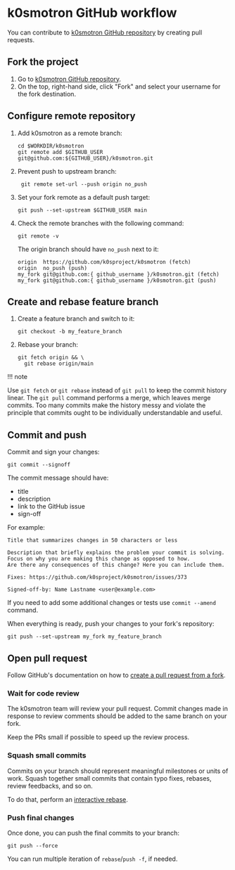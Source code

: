 # k0smotron GitHub workflow

You can contribute to [k0smotron GitHub repository](http://github.com/k0sproject/k0smotron)
by creating pull requests.


## Fork the project

1. Go to [k0smotron GitHub repository](http://github.com/k0sproject/k0smotron).
2. On the top, right-hand side, click "Fork" and select your username for the fork destination.

## Configure remote repository

1. Add k0smotron as a remote branch:

    ``` shell
    cd $WORKDIR/k0smotron
    git remote add $GITHUB_USER git@github.com:${GITHUB_USER}/k0smotron.git
    ```

2. Prevent push to upstream branch:

   ``` shell
    git remote set-url --push origin no_push
    ```
   
3. Set your fork remote as a default push target:
    
    ``` shell
    git push --set-upstream $GITHUB_USER main
    ```

4. Check the remote branches with the following command:

    ```shell
    git remote -v
    ```
    The origin branch should have `no_push` next to it:
    
    ```shell
    origin  https://github.com/k0sproject/k0smotron (fetch)
    origin  no_push (push)
    my_fork git@github.com:{ github_username }/k0smotron.git (fetch)
    my_fork git@github.com:{ github_username }/k0smotron.git (push)
    ```

## Create and rebase feature branch

1. Create a feature branch and switch to it:

   ```shell
   git checkout -b my_feature_branch
   ```

2. Rebase your branch:

   ```shell
   git fetch origin && \
     git rebase origin/main
   ```

!!! note

   Use `git fetch` or `git rebase` instead of `git pull` to keep the commit history linear. 
   The `git pull` command performs a merge, which leaves merge commits.
   Too many commits make the history messy and violate the principle
   that commits ought to be individually understandable and useful.

## Commit and push

Commit and sign your changes:

```shell
git commit --signoff
```

The commit message should have:

- title
- description
- link to the GitHub issue
- sign-off

For example:

```text
Title that summarizes changes in 50 characters or less

Description that briefly explains the problem your commit is solving. 
Focus on why you are making this change as opposed to how.
Are there any consequences of this change? Here you can include them.

Fixes: https://github.com/k0sproject/k0smotron/issues/373

Signed-off-by: Name Lastname <user@example.com>
```

If you need to add some additional changes or tests use `commit --amend` command.

When everything is ready, push your changes to your fork's repository:

```shell
git push --set-upstream my_fork my_feature_branch
```

## Open pull request

Follow GitHub's documentation on how to [create a pull request from a fork](https://docs.github.com/en/pull-requests/collaborating-with-pull-requests/proposing-changes-to-your-work-with-pull-requests/creating-a-pull-request-from-a-fork).

### Wait for code review

The k0smotron team will review your pull request.
Commit changes made in response to review comments should be added to the same branch on your fork.

Keep the PRs small if possible to speed up the review process.

### Squash small commits

Commits on your branch should represent meaningful milestones or units of work.
Squash together small commits that contain typo fixes, rebases, review feedbacks,
and so on.

To do that, perform an [interactive rebase](https://git-scm.com/book/en/v2/Git-Tools-Rewriting-History).

### Push final changes

Once done, you can push the final commits to your branch:

```shell
git push --force
```

You can run multiple iteration of `rebase`/`push -f`, if needed.
